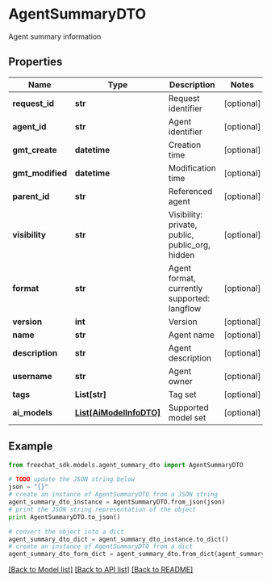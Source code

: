 # AgentSummaryDTO

Agent summary information

## Properties

Name | Type | Description | Notes
------------ | ------------- | ------------- | -------------
**request_id** | **str** | Request identifier | [optional] 
**agent_id** | **str** | Agent identifier | [optional] 
**gmt_create** | **datetime** | Creation time | [optional] 
**gmt_modified** | **datetime** | Modification time | [optional] 
**parent_id** | **str** | Referenced agent | [optional] 
**visibility** | **str** | Visibility: private, public, public_org, hidden | [optional] 
**format** | **str** | Agent format, currently supported: langflow | [optional] 
**version** | **int** | Version | [optional] 
**name** | **str** | Agent name | [optional] 
**description** | **str** | Agent description | [optional] 
**username** | **str** | Agent owner | [optional] 
**tags** | **List[str]** | Tag set | [optional] 
**ai_models** | [**List[AiModelInfoDTO]**](AiModelInfoDTO.md) | Supported model set | [optional] 

## Example

```python
from freechat_sdk.models.agent_summary_dto import AgentSummaryDTO

# TODO update the JSON string below
json = "{}"
# create an instance of AgentSummaryDTO from a JSON string
agent_summary_dto_instance = AgentSummaryDTO.from_json(json)
# print the JSON string representation of the object
print AgentSummaryDTO.to_json()

# convert the object into a dict
agent_summary_dto_dict = agent_summary_dto_instance.to_dict()
# create an instance of AgentSummaryDTO from a dict
agent_summary_dto_form_dict = agent_summary_dto.from_dict(agent_summary_dto_dict)
```
[[Back to Model list]](../README.md#documentation-for-models) [[Back to API list]](../README.md#documentation-for-api-endpoints) [[Back to README]](../README.md)


